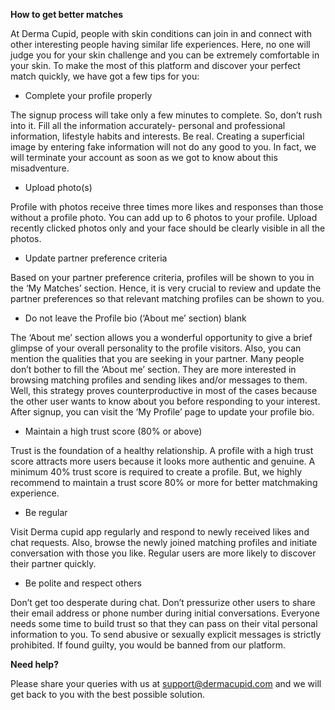 **How to get better matches**

At Derma Cupid, people with skin conditions can join in and connect with other interesting people having similar life experiences. Here, no one will judge you for your skin challenge and you can be extremely comfortable in your skin.
To make the most of this platform and discover your perfect match quickly, we have got a few tips for you:

- Complete your profile properly

The signup process will take only a few minutes to complete. So, don’t rush into it. Fill all the information accurately- personal and professional information, lifestyle habits and interests. Be real. Creating a superficial image by entering fake information will not do any good to you. In fact, we will terminate your account as soon as we got to know about this misadventure.

- Upload photo(s)

Profile with photos receive three times more likes and responses than those without a profile photo. You can add up to 6 photos to your profile. Upload recently clicked photos only and your face should be clearly visible in all the photos.

- Update partner preference criteria

Based on your partner preference criteria, profiles will be shown to you in the ‘My Matches’ section. Hence, it is very crucial to review and update the partner preferences so that relevant matching profiles can be shown to you.

- Do not leave the Profile bio (‘About me’ section) blank

The ‘About me’ section allows you a wonderful opportunity to give a brief glimpse of your overall personality to the profile visitors. Also, you can mention the qualities that you are seeking in your partner. Many people don’t bother to fill the ‘About me’ section. They are more interested in browsing matching profiles and sending likes and/or messages to them. Well, this strategy proves counterproductive in most of the cases because the other user wants to know about you before responding to your interest. After signup, you can visit the ‘My Profile’ page to update your profile bio.

- Maintain a high trust score (80% or above)

Trust is the foundation of a healthy relationship. A profile with a high trust score attracts more users because it looks more authentic and genuine. A minimum 40% trust score is required to create a profile. But, we highly recommend to maintain a trust score 80% or more for better matchmaking experience.

- Be regular

Visit Derma cupid app regularly and respond to newly received likes and chat requests. Also, browse the newly joined matching profiles and initiate conversation with those you like. Regular users are more likely to discover their partner quickly.

- Be polite and respect others

Don’t get too desperate during chat. Don’t pressurize other users to share their email address or phone number during initial conversations. Everyone needs some time to build trust so that they can pass on their vital personal information to you. To send abusive or sexually explicit messages is strictly prohibited. If found guilty, you would be banned from our platform.

**Need help?**

Please share your queries with us at [support\@dermacupid.com](mailto:support@dermacupid.com) and we will get back to you with the best possible solution.
